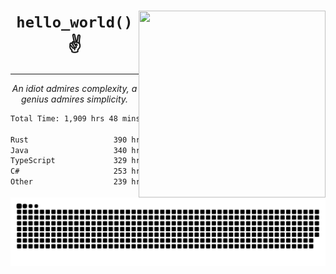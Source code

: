 <div text-align="center">
    <img src="https://i.imgur.com/h1q15Kt.gife" align="right" width="299" height="299">
    <h1 align="center"><code>hello_world()</code> ✌️</h1>
    <hr>
    <p align="center"><i>An idiot admires complexity, a genius admires simplicity.</i></p>
</div>

<!--START_SECTION:waka-->

```txt
Total Time: 1,909 hrs 48 mins

Rust                   390 hrs 22 mins ████▓░░░░░░░░░░░░░░░░░░░░   18.16 %
Java                   340 hrs 17 mins ████░░░░░░░░░░░░░░░░░░░░░   15.83 %
TypeScript             329 hrs 43 mins ████░░░░░░░░░░░░░░░░░░░░░   15.34 %
C#                     253 hrs 12 mins ███░░░░░░░░░░░░░░░░░░░░░░   11.78 %
Other                  239 hrs 59 mins ██▓░░░░░░░░░░░░░░░░░░░░░░   11.16 %
```

<!--END_SECTION:waka-->

<picture>
  <source media="(prefers-color-scheme: dark)" srcset="https://raw.githubusercontent.com/Somfic/Somfic/main/github-contribution-grid-snake-dark.svg">
  <source media="(prefers-color-scheme: light)" srcset="https://raw.githubusercontent.com/Somfic/Somfic/main/github-contribution-grid-snake.svg">
  <img alt="github contribution grid snake animation" src="https://raw.githubusercontent.com/Somfic/Somfic/main/github-contribution-grid-snake.svg">
</picture>
